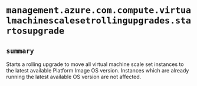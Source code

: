 # `management.azure.com.compute.virtualmachinescalesetrollingupgrades.startosupgrade`

## `summary`
Starts a rolling upgrade to move all virtual machine scale set instances to the latest available Platform Image OS version. Instances which are already running the latest available OS version are not affected.


